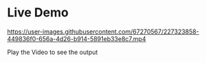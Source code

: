 # Live Demo

https://user-images.githubusercontent.com/67270567/227323858-449836f0-656a-4d26-b914-5891eb33e8c7.mp4



Play the Video to see the output
